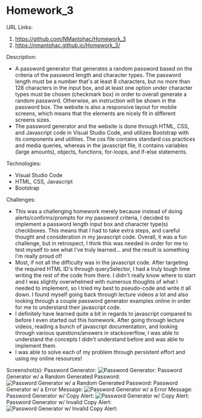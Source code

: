 # Homework_3

URL Links:
  1) https://github.com/NMantohac/Homework_3
  2) https://nmantohac.github.io/Homework_3/
  
Description:
  - A password generator that generates a random password based on the criteria of the password length and character types. The password 
    length must be a number that's at least 8 characters, but no more than 128 characters in the input box, and at least one option under
    character types must be chosen (checkmark box) in order to overall generate a random password. Otherwise, an instruction will be
    shown in the password box. The website is also a responsive layout for mobile screens, which means that the elements are nicely fit 
    in different screens sizes.
  - The password generator and the website is done through HTML, CSS, and Javascript code in Visual Studio Code, and utilizes
    Bootstrap with its components and utilities. The css file contains standard css practices and media queries, whereas in the
    javascript file, it contains variables (large amounts), objects, functions, for-loops, and if-else statements.
  
 Technologies:
  - Visual Studio Code
  - HTML, CSS, Javascript
  - Bootstrap
  
  Challenges:
  - This was a challenging homework merely because instead of doing alerts/confirms/prompts for my password criteria, I decided to 
    implement a password length input box and character type(s) checkboxes. This means that I had to take extra steps, and careful 
    thought and consideration in my javascript code. Overall, it was a fun challenge, but in retrospect, I think this was needed 
    in order for me to test myself to see what I've truly learned... and the result is something I'm really proud of!
  - Most, if not all the difficulty was in the javascript code. After targeting the required HTML ID's through querySelector, I had a
    truly tough time writing the rest of the code from there. I didn't really know where to start and I was slightly overwhelmed with
    numerous thoughts of what I needed to implement, so I tried my best to pseudo-code and write it all down. I found myself going back
    through lecture videos a lot and also looking through a couple password generator examples online in order for me to understand
    their javascript code.
  - I definitely have learned quite a bit in regards to javascript compared to before I even started out this homework. After going 
    through lecture videos, reading a bunch of javascript documentation, and looking through various questions/answers in stackoverflow,     I was able to understand the concepts I didn't understand before and was able to implement them.
  - I was able to solve each of my problem through persistent effort and using my online resources!
    
  Screenshot(s):
  Password Generator:
  ![Password Generator:](https://puu.sh/FoZil/1bbab453a0.png)
  Password Generator w/ a Random Generated Password:
  ![Password Generator w/ a Random Generated Password:](https://puu.sh/FoZiT/81174d3d2c.png)
  Password Generator w/ a Error Message:
  ![Password Generator w/ a Error Message:](https://puu.sh/FoZkz/7eef4d79fd.png)
  Password Generator w/ Copy Alert: 
  ![Password Generator w/ Copy Alert:](https://puu.sh/FoZk4/e1ffba13b1.png)
  Password Generator w/ Invalid Copy Alert:
  ![Password Generator w/ Invalid Copy Alert:](https://puu.sh/FoZle/62493e11d4.png)
  
